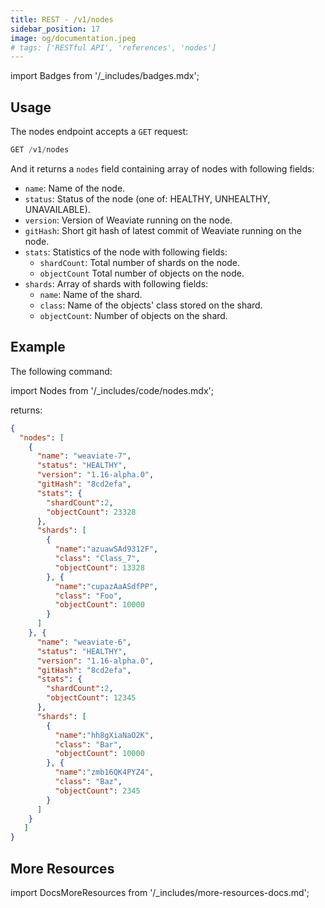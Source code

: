 ```yaml
---
title: REST - /v1/nodes
sidebar_position: 17
image: og/documentation.jpeg
# tags: ['RESTful API', 'references', 'nodes']
---
```

import Badges from '/_includes/badges.mdx';

<Badges/>

## Usage

The nodes endpoint accepts a `GET` request:

```js
GET /v1/nodes
```

And it returns a `nodes` field containing array of nodes with following fields:
- `name`: Name of the node.
- `status`: Status of the node (one of: HEALTHY, UNHEALTHY, UNAVAILABLE).
- `version`: Version of Weaviate running on the node.
- `gitHash`: Short git hash of latest commit of Weaviate running on the node.
- `stats`: Statistics of the node with following fields:
    - `shardCount`: Total number of shards on the node.
    - `objectCount` Total number of objects on the node.
- `shards`: Array of shards with following fields:
    - `name`: Name of the shard.
    - `class`: Name of the objects' class stored on the shard.
    - `objectCount`: Number of objects on the shard.
  
## Example
The following command:

import Nodes from '/_includes/code/nodes.mdx';

<Nodes/>

returns:

```json
{
  "nodes": [
    {
      "name": "weaviate-7",
      "status": "HEALTHY",
      "version": "1.16-alpha.0",
      "gitHash": "8cd2efa",
      "stats": {
        "shardCount":2,
        "objectCount": 23328
      },
      "shards": [
        {
          "name":"azuawSAd9312F",
          "class": "Class_7",
          "objectCount": 13328
        }, {
          "name":"cupazAaASdfPP",
          "class": "Foo",
          "objectCount": 10000
        }
      ]
    }, {
      "name": "weaviate-6",
      "status": "HEALTHY",
      "version": "1.16-alpha.0",
      "gitHash": "8cd2efa",
      "stats": {
        "shardCount":2,
        "objectCount": 12345
      },
      "shards": [
        {
          "name":"hh8gXiaNaO2K",
          "class": "Bar",
          "objectCount": 10000
        }, {
          "name":"zmb16QK4PYZ4",
          "class": "Baz",
          "objectCount": 2345
        }
      ]
    }
   ]
}
```

## More Resources

import DocsMoreResources from '/_includes/more-resources-docs.md';

<DocsMoreResources />

